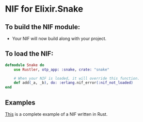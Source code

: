 # NIF for Elixir.Snake

## To build the NIF module:

- Your NIF will now build along with your project.

## To load the NIF:

```elixir
defmodule Snake do
    use Rustler, otp_app: :snake, crate: "snake"

    # When your NIF is loaded, it will override this function.
    def add(_a, _b), do: :erlang.nif_error(:nif_not_loaded)
end
```

## Examples

[This](https://github.com/hansihe/NifIo) is a complete example of a NIF written in Rust.
